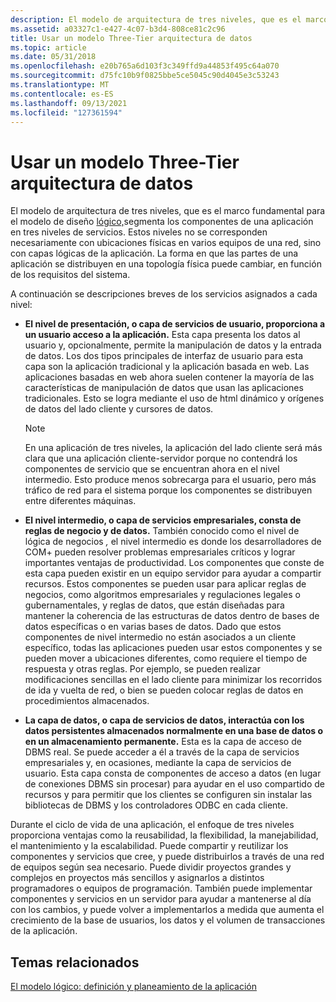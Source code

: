```yaml
---
description: El modelo de arquitectura de tres niveles, que es el marco fundamental para el modelo de diseño lógico, segmenta los componentes de una aplicación en tres niveles de servicios.
ms.assetid: a03327c1-e427-4c07-b3d4-808ce81c2c96
title: Usar un modelo Three-Tier arquitectura de datos
ms.topic: article
ms.date: 05/31/2018
ms.openlocfilehash: e20b765a6d103f3c349ffd9a44853f495c64a070
ms.sourcegitcommit: d75fc10b9f0825bbe5ce5045c90d4045e3c53243
ms.translationtype: MT
ms.contentlocale: es-ES
ms.lasthandoff: 09/13/2021
ms.locfileid: "127361594"
---
```

# <a name="using-a-three-tier-architecture-model"></a>Usar un modelo Three-Tier arquitectura de datos

El modelo de arquitectura de tres niveles, que es el marco fundamental para el modelo de diseño [lógico,](the-logical-model--application-definition-and-planning.md)segmenta los componentes de una aplicación en tres niveles de servicios. Estos niveles no se corresponden necesariamente con ubicaciones físicas en varios equipos de una red, sino con capas lógicas de la aplicación. La forma en que las partes de una aplicación se distribuyen en una topología física puede cambiar, en función de los requisitos del sistema.

A continuación se descripciones breves de los servicios asignados a cada nivel:

-   **El nivel de presentación, o capa de servicios de usuario, proporciona a un usuario acceso a la aplicación.** Esta capa presenta los datos al usuario y, opcionalmente, permite la manipulación de datos y la entrada de datos. Los dos tipos principales de interfaz de usuario para esta capa son la aplicación tradicional y la aplicación basada en web. Las aplicaciones basadas en web ahora suelen contener la mayoría de las características de manipulación de datos que usan las aplicaciones tradicionales. Esto se logra mediante el uso de html dinámico y orígenes de datos del lado cliente y cursores de datos.

    > [!Note]  
    > En una aplicación de tres niveles, la aplicación del lado cliente será más clara que una aplicación cliente-servidor porque no contendrá los componentes de servicio que se encuentran ahora en el nivel intermedio. Esto produce menos sobrecarga para el usuario, pero más tráfico de red para el sistema porque los componentes se distribuyen entre diferentes máquinas.

     

-   **El nivel intermedio, o capa de servicios empresariales, consta de reglas de negocio y de datos.** También conocido como el nivel de lógica de negocios *,* el nivel intermedio es donde los desarrolladores de COM+ pueden resolver problemas empresariales críticos y lograr importantes ventajas de productividad. Los componentes que conste de esta capa pueden existir en un equipo servidor para ayudar a compartir recursos. Estos componentes se pueden usar para aplicar reglas de negocios, como algoritmos empresariales y regulaciones legales o gubernamentales, y reglas de datos, que están diseñadas para mantener la coherencia de las estructuras de datos dentro de bases de datos específicas o en varias bases de datos. Dado que estos componentes de nivel intermedio no están asociados a un cliente específico, todas las aplicaciones pueden usar estos componentes y se pueden mover a ubicaciones diferentes, como requiere el tiempo de respuesta y otras reglas. Por ejemplo, se pueden realizar modificaciones sencillas en el lado cliente para minimizar los recorridos de ida y vuelta de red, o bien se pueden colocar reglas de datos en procedimientos almacenados.

-   **La capa de datos, o capa de servicios de datos, interactúa con los datos persistentes almacenados normalmente en una base de datos o en un almacenamiento permanente.** Esta es la capa de acceso de DBMS real. Se puede acceder a él a través de la capa de servicios empresariales y, en ocasiones, mediante la capa de servicios de usuario. Esta capa consta de componentes de acceso a datos (en lugar de conexiones DBMS sin procesar) para ayudar en el uso compartido de recursos y para permitir que los clientes se configuren sin instalar las bibliotecas de DBMS y los controladores ODBC en cada cliente.

Durante el ciclo de vida de una aplicación, el enfoque de tres niveles proporciona ventajas como la reusabilidad, la flexibilidad, la manejabilidad, el mantenimiento y la escalabilidad. Puede compartir y reutilizar los componentes y servicios que cree, y puede distribuirlos a través de una red de equipos según sea necesario. Puede dividir proyectos grandes y complejos en proyectos más sencillos y asignarlos a distintos programadores o equipos de programación. También puede implementar componentes y servicios en un servidor para ayudar a mantenerse al día con los cambios, y puede volver a implementarlos a medida que aumenta el crecimiento de la base de usuarios, los datos y el volumen de transacciones de la aplicación.

## <a name="related-topics"></a>Temas relacionados

<dl> <dt>

[El modelo lógico: definición y planeamiento de la aplicación](the-logical-model--application-definition-and-planning.md)
</dt> </dl>

 

 



